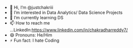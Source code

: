 - 👋 Hi, I’m @justchakriii
- 👀 I’m interested in Data Analytics/ Data Science Projects
- 🌱 I’m currently learning DS
- 📫 How to reach me ...LinkedIn:https://www.linkedin.com/in/chakradharreddy7/
- 😄 Pronouns: He/Him
- ⚡ Fun fact: I hate Coding

<!---
justchakriii/justchakriii is a ✨ special ✨ repository because its `README.md` (this file) appears on your GitHub profile.
You can click the Preview link to take a look at your changes.
--->
